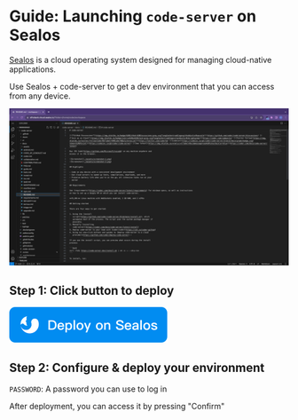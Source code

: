 # Guide: Launching `code-server` on Sealos

[Sealos](https://sealos.io) is a cloud operating system designed for managing cloud-native applications.

Use Sealos + code-server to get a dev environment that you can access from any device.

![code-server and Sealos](../img/code-server-sealos.png)

## Step 1: Click button to deploy

[![Deploy code-server on Sealos](https://raw.githubusercontent.com/labring-actions/templates/main/Deploy-on-Sealos.svg)](https://cloud.sealos.io/?openapp=system-fastdeploy%3FtemplateName%3Dcode-server)

## Step 2: Configure & deploy your environment

`PASSWORD`: A password you can use to log in

After deployment, you can access it by pressing "Confirm"